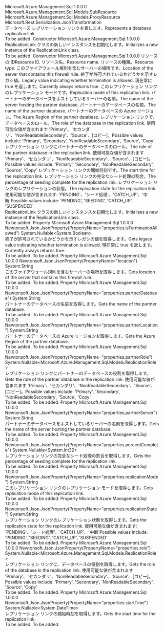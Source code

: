<Type Name="ReplicationLink" FullName="Microsoft.Azure.Management.Sql.Models.ReplicationLink">
  <TypeSignature Language="C#" Value="public class ReplicationLink : Microsoft.Azure.Management.Sql.Models.ProxyResource" />
  <TypeSignature Language="ILAsm" Value=".class public auto ansi beforefieldinit ReplicationLink extends Microsoft.Azure.Management.Sql.Models.ProxyResource" />
  <TypeSignature Language="DocId" Value="T:Microsoft.Azure.Management.Sql.Models.ReplicationLink" />
  <TypeSignature Language="VB.NET" Value="Public Class ReplicationLink&#xA;Inherits ProxyResource" />
  <TypeSignature Language="F#" Value="type ReplicationLink = class&#xA;    inherit ProxyResource" />
  <AssemblyInfo>
    <AssemblyName>Microsoft.Azure.Management.Sql</AssemblyName>
    <AssemblyVersion>1.0.0.0</AssemblyVersion>
  </AssemblyInfo>
  <Base>
    <BaseTypeName>Microsoft.Azure.Management.Sql.Models.SubResource</BaseTypeName>
    <BaseTypeName FrameworkAlternate="azure-dotnet">Microsoft.Azure.Management.Sql.Models.ProxyResource</BaseTypeName>
  </Base>
  <Interfaces />
  <Attributes>
    <Attribute>
      <AttributeName>Microsoft.Rest.Serialization.JsonTransformation</AttributeName>
    </Attribute>
  </Attributes>
  <Docs>
    <summary>
            <span data-ttu-id="34adf-101">データベース レプリケーション リンクを表します。</span><span class="sxs-lookup"><span data-stu-id="34adf-101">Represents a database replication link.</span></span>
            </summary>
    <remarks>To be added.</remarks>
  </Docs>
  <Members>
    <Member MemberName=".ctor">
      <MemberSignature Language="C#" Value="public ReplicationLink ();" />
      <MemberSignature Language="ILAsm" Value=".method public hidebysig specialname rtspecialname instance void .ctor() cil managed" />
      <MemberSignature Language="DocId" Value="M:Microsoft.Azure.Management.Sql.Models.ReplicationLink.#ctor" />
      <MemberSignature Language="VB.NET" Value="Public Sub New ()" />
      <MemberType>Constructor</MemberType>
      <AssemblyInfo>
        <AssemblyName>Microsoft.Azure.Management.Sql</AssemblyName>
        <AssemblyVersion>1.0.0.0</AssemblyVersion>
      </AssemblyInfo>
      <Parameters />
      <Docs>
        <summary>
            <span data-ttu-id="34adf-102">ReplicationLink クラスの新しいインスタンスを初期化します。</span><span class="sxs-lookup"><span data-stu-id="34adf-102">Initializes a new instance of the ReplicationLink class.</span></span>
            </summary>
        <remarks>To be added.</remarks>
      </Docs>
    </Member>
    <Member MemberName=".ctor">
      <MemberSignature Language="C#" Value="public ReplicationLink (string id = null, string name = null, string type = null, string location = null, Nullable&lt;bool&gt; isTerminationAllowed = null, string replicationMode = null, string partnerServer = null, string partnerDatabase = null, string partnerLocation = null, Nullable&lt;Microsoft.Azure.Management.Sql.Models.ReplicationRole&gt; role = null, Nullable&lt;Microsoft.Azure.Management.Sql.Models.ReplicationRole&gt; partnerRole = null, Nullable&lt;DateTime&gt; startTime = null, Nullable&lt;int&gt; percentComplete = null, string replicationState = null);" />
      <MemberSignature Language="ILAsm" Value=".method public hidebysig specialname rtspecialname instance void .ctor(string id, string name, string type, string location, valuetype System.Nullable`1&lt;bool&gt; isTerminationAllowed, string replicationMode, string partnerServer, string partnerDatabase, string partnerLocation, valuetype System.Nullable`1&lt;valuetype Microsoft.Azure.Management.Sql.Models.ReplicationRole&gt; role, valuetype System.Nullable`1&lt;valuetype Microsoft.Azure.Management.Sql.Models.ReplicationRole&gt; partnerRole, valuetype System.Nullable`1&lt;valuetype System.DateTime&gt; startTime, valuetype System.Nullable`1&lt;int32&gt; percentComplete, string replicationState) cil managed" />
      <MemberSignature Language="DocId" Value="M:Microsoft.Azure.Management.Sql.Models.ReplicationLink.#ctor(System.String,System.String,System.String,System.String,System.Nullable{System.Boolean},System.String,System.String,System.String,System.String,System.Nullable{Microsoft.Azure.Management.Sql.Models.ReplicationRole},System.Nullable{Microsoft.Azure.Management.Sql.Models.ReplicationRole},System.Nullable{System.DateTime},System.Nullable{System.Int32},System.String)" />
      <MemberSignature Language="VB.NET" Value="Public Sub New (Optional id As String = null, Optional name As String = null, Optional type As String = null, Optional location As String = null, Optional isTerminationAllowed As Nullable(Of Boolean) = null, Optional replicationMode As String = null, Optional partnerServer As String = null, Optional partnerDatabase As String = null, Optional partnerLocation As String = null, Optional role As Nullable(Of ReplicationRole) = null, Optional partnerRole As Nullable(Of ReplicationRole) = null, Optional startTime As Nullable(Of DateTime) = null, Optional percentComplete As Nullable(Of Integer) = null, Optional replicationState As String = null)" />
      <MemberSignature Language="F#" Value="new Microsoft.Azure.Management.Sql.Models.ReplicationLink : string * string * string * string * Nullable&lt;bool&gt; * string * string * string * string * Nullable&lt;Microsoft.Azure.Management.Sql.Models.ReplicationRole&gt; * Nullable&lt;Microsoft.Azure.Management.Sql.Models.ReplicationRole&gt; * Nullable&lt;DateTime&gt; * Nullable&lt;int&gt; * string -&gt; Microsoft.Azure.Management.Sql.Models.ReplicationLink" Usage="new Microsoft.Azure.Management.Sql.Models.ReplicationLink (id, name, type, location, isTerminationAllowed, replicationMode, partnerServer, partnerDatabase, partnerLocation, role, partnerRole, startTime, percentComplete, replicationState)" />
      <MemberType>Constructor</MemberType>
      <AssemblyInfo>
        <AssemblyName>Microsoft.Azure.Management.Sql</AssemblyName>
        <AssemblyVersion>1.0.0.0</AssemblyVersion>
      </AssemblyInfo>
      <Parameters>
        <Parameter Name="name" Type="System.String" />
        <Parameter Name="id" Type="System.String" />
        <Parameter Name="location" Type="System.String" />
        <Parameter Name="type" Type="System.String" />
        <Parameter Name="isTerminationAllowed" Type="System.Nullable&lt;System.Boolean&gt;" />
        <Parameter Name="replicationMode" Type="System.String" />
        <Parameter Name="partnerServer" Type="System.String" />
        <Parameter Name="partnerDatabase" Type="System.String" />
        <Parameter Name="partnerLocation" Type="System.String" />
        <Parameter Name="role" Type="System.Nullable&lt;Microsoft.Azure.Management.Sql.Models.ReplicationRole&gt;" />
        <Parameter Name="partnerRole" Type="System.Nullable&lt;Microsoft.Azure.Management.Sql.Models.ReplicationRole&gt;" />
        <Parameter Name="startTime" Type="System.Nullable&lt;System.DateTime&gt;" />
        <Parameter Name="percentComplete" Type="System.Nullable&lt;System.Int32&gt;" />
        <Parameter Name="replicationState" Type="System.String" />
      </Parameters>
      <Docs>
        <param name="id"><span data-ttu-id="34adf-103">リソースの ID</span><span class="sxs-lookup"><span data-stu-id="34adf-103">Resource ID.</span></span></param>
        <param name="name"><span data-ttu-id="34adf-104">リソース名。</span><span class="sxs-lookup"><span data-stu-id="34adf-104">Resource name.</span></span></param>
        <param name="type"><span data-ttu-id="34adf-105">リソースの種類。</span><span class="sxs-lookup"><span data-stu-id="34adf-105">Resource type.</span></span></param>
        <param name="location"><span data-ttu-id="34adf-106">このファイアウォール規則を含むサーバーの場所です。</span><span class="sxs-lookup"><span data-stu-id="34adf-106">Location of the server that contains this firewall rule.</span></span></param>
        <param name="isTerminationAllowed"><span data-ttu-id="34adf-107">終了が許可されているかどうかを示すレガシ値。</span><span class="sxs-lookup"><span data-stu-id="34adf-107">Legacy value indicating whether termination is allowed.</span></span>  <span data-ttu-id="34adf-108">現在常に true を返します。</span><span class="sxs-lookup"><span data-stu-id="34adf-108">Currently always returns true.</span></span></param>
        <param name="replicationMode"><span data-ttu-id="34adf-109">このレプリケーション リンクのレプリケーション モードです。</span><span class="sxs-lookup"><span data-stu-id="34adf-109">Replication mode of this replication link.</span></span></param>
        <param name="partnerServer"><span data-ttu-id="34adf-110">パートナーのデータベースをホストしているサーバーの名前。</span><span class="sxs-lookup"><span data-stu-id="34adf-110">The name of the server hosting the partner database.</span></span></param>
        <param name="partnerDatabase"><span data-ttu-id="34adf-111">パートナーのデータベースの名前。</span><span class="sxs-lookup"><span data-stu-id="34adf-111">The name of the partner database.</span></span></param>
        <param name="partnerLocation"><span data-ttu-id="34adf-112">パートナーのデータベースの Azure リージョン。</span><span class="sxs-lookup"><span data-stu-id="34adf-112">The Azure Region of the partner database.</span></span></param>
        <param name="role"><span data-ttu-id="34adf-113">レプリケーション リンクで、データベースのロール。</span><span class="sxs-lookup"><span data-stu-id="34adf-113">The role of the database in the replication link.</span></span> <span data-ttu-id="34adf-114">使用可能な値が含まれます 'Primary'、'セカンダリ'、'NonReadableSecondary'、'Source'、[コピー]。</span><span class="sxs-lookup"><span data-stu-id="34adf-114">Possible values include: 'Primary', 'Secondary', 'NonReadableSecondary', 'Source', 'Copy'</span></span></param>
        <param name="partnerRole"><span data-ttu-id="34adf-115">レプリケーション リンクにパートナーのデータベースのロール。</span><span class="sxs-lookup"><span data-stu-id="34adf-115">The role of the partner database in the replication link.</span></span> <span data-ttu-id="34adf-116">使用可能な値が含まれます 'Primary'、'セカンダリ'、'NonReadableSecondary'、'Source'、[コピー]。</span><span class="sxs-lookup"><span data-stu-id="34adf-116">Possible values include: 'Primary', 'Secondary', 'NonReadableSecondary', 'Source', 'Copy'</span></span></param>
        <param name="startTime"><span data-ttu-id="34adf-117">レプリケーション リンクの開始時刻です。</span><span class="sxs-lookup"><span data-stu-id="34adf-117">The start time for the replication link.</span></span></param>
        <param name="percentComplete"><span data-ttu-id="34adf-118">レプリケーション リンクの完全なシード処理の割合。</span><span class="sxs-lookup"><span data-stu-id="34adf-118">The percentage of seeding complete for the replication link.</span></span></param>
        <param name="replicationState"><span data-ttu-id="34adf-119">レプリケーション リンクのレプリケーションの状態。</span><span class="sxs-lookup"><span data-stu-id="34adf-119">The replication state for the replication link.</span></span> <span data-ttu-id="34adf-120">使用可能な値が含まれます: 'PENDING'、'シード処理'、'CATCH_UP'、'中断'</span><span class="sxs-lookup"><span data-stu-id="34adf-120">Possible values include: 'PENDING', 'SEEDING', 'CATCH_UP', 'SUSPENDED'</span></span></param>
        <summary>
            <span data-ttu-id="34adf-121">ReplicationLink クラスの新しいインスタンスを初期化します。</span><span class="sxs-lookup"><span data-stu-id="34adf-121">Initializes a new instance of the ReplicationLink class.</span></span>
            </summary>
        <remarks>To be added.</remarks>
      </Docs>
    </Member>
    <Member MemberName="IsTerminationAllowed">
      <MemberSignature Language="C#" Value="public Nullable&lt;bool&gt; IsTerminationAllowed { get; }" />
      <MemberSignature Language="ILAsm" Value=".property instance valuetype System.Nullable`1&lt;bool&gt; IsTerminationAllowed" />
      <MemberSignature Language="DocId" Value="P:Microsoft.Azure.Management.Sql.Models.ReplicationLink.IsTerminationAllowed" />
      <MemberSignature Language="VB.NET" Value="Public ReadOnly Property IsTerminationAllowed As Nullable(Of Boolean)" />
      <MemberSignature Language="F#" Value="member this.IsTerminationAllowed : Nullable&lt;bool&gt;" Usage="Microsoft.Azure.Management.Sql.Models.ReplicationLink.IsTerminationAllowed" />
      <MemberType>Property</MemberType>
      <AssemblyInfo>
        <AssemblyName>Microsoft.Azure.Management.Sql</AssemblyName>
        <AssemblyVersion>1.0.0.0</AssemblyVersion>
      </AssemblyInfo>
      <Attributes>
        <Attribute>
          <AttributeName>Newtonsoft.Json.JsonProperty(PropertyName="properties.isTerminationAllowed")</AttributeName>
        </Attribute>
      </Attributes>
      <ReturnValue>
        <ReturnType>System.Nullable&lt;System.Boolean&gt;</ReturnType>
      </ReturnValue>
      <Docs>
        <summary>
            <span data-ttu-id="34adf-122">終了が許可されているかどうかを示すレガシの値を取得します。</span><span class="sxs-lookup"><span data-stu-id="34adf-122">Gets legacy value indicating whether termination is allowed.</span></span>
            <span data-ttu-id="34adf-123">現在常に true を返します。</span><span class="sxs-lookup"><span data-stu-id="34adf-123">Currently always returns true.</span></span>
            </summary>
        <value>To be added.</value>
        <remarks>To be added.</remarks>
      </Docs>
    </Member>
    <Member MemberName="Location">
      <MemberSignature Language="C#" Value="public string Location { get; }" />
      <MemberSignature Language="ILAsm" Value=".property instance string Location" />
      <MemberSignature Language="DocId" Value="P:Microsoft.Azure.Management.Sql.Models.ReplicationLink.Location" />
      <MemberSignature Language="VB.NET" Value="Public ReadOnly Property Location As String" />
      <MemberSignature Language="F#" Value="member this.Location : string" Usage="Microsoft.Azure.Management.Sql.Models.ReplicationLink.Location" />
      <MemberType>Property</MemberType>
      <AssemblyInfo>
        <AssemblyName>Microsoft.Azure.Management.Sql</AssemblyName>
        <AssemblyVersion>1.0.0.0</AssemblyVersion>
      </AssemblyInfo>
      <Attributes>
        <Attribute>
          <AttributeName>Newtonsoft.Json.JsonProperty(PropertyName="location")</AttributeName>
        </Attribute>
      </Attributes>
      <ReturnValue>
        <ReturnType>System.String</ReturnType>
      </ReturnValue>
      <Docs>
        <summary>
            <span data-ttu-id="34adf-124">このファイアウォール規則を含むサーバーの場所を取得します。</span><span class="sxs-lookup"><span data-stu-id="34adf-124">Gets location of the server that contains this firewall rule.</span></span>
            </summary>
        <value>To be added.</value>
        <remarks>To be added.</remarks>
      </Docs>
    </Member>
    <Member MemberName="PartnerDatabase">
      <MemberSignature Language="C#" Value="public string PartnerDatabase { get; }" />
      <MemberSignature Language="ILAsm" Value=".property instance string PartnerDatabase" />
      <MemberSignature Language="DocId" Value="P:Microsoft.Azure.Management.Sql.Models.ReplicationLink.PartnerDatabase" />
      <MemberSignature Language="VB.NET" Value="Public ReadOnly Property PartnerDatabase As String" />
      <MemberSignature Language="F#" Value="member this.PartnerDatabase : string" Usage="Microsoft.Azure.Management.Sql.Models.ReplicationLink.PartnerDatabase" />
      <MemberType>Property</MemberType>
      <AssemblyInfo>
        <AssemblyName>Microsoft.Azure.Management.Sql</AssemblyName>
        <AssemblyVersion>1.0.0.0</AssemblyVersion>
      </AssemblyInfo>
      <Attributes>
        <Attribute>
          <AttributeName>Newtonsoft.Json.JsonProperty(PropertyName="properties.partnerDatabase")</AttributeName>
        </Attribute>
      </Attributes>
      <ReturnValue>
        <ReturnType>System.String</ReturnType>
      </ReturnValue>
      <Docs>
        <summary>
            <span data-ttu-id="34adf-125">パートナーのデータベースの名前を取得します。</span><span class="sxs-lookup"><span data-stu-id="34adf-125">Gets the name of the partner database.</span></span>
            </summary>
        <value>To be added.</value>
        <remarks>To be added.</remarks>
      </Docs>
    </Member>
    <Member MemberName="PartnerLocation">
      <MemberSignature Language="C#" Value="public string PartnerLocation { get; }" />
      <MemberSignature Language="ILAsm" Value=".property instance string PartnerLocation" />
      <MemberSignature Language="DocId" Value="P:Microsoft.Azure.Management.Sql.Models.ReplicationLink.PartnerLocation" />
      <MemberSignature Language="VB.NET" Value="Public ReadOnly Property PartnerLocation As String" />
      <MemberSignature Language="F#" Value="member this.PartnerLocation : string" Usage="Microsoft.Azure.Management.Sql.Models.ReplicationLink.PartnerLocation" />
      <MemberType>Property</MemberType>
      <AssemblyInfo>
        <AssemblyName>Microsoft.Azure.Management.Sql</AssemblyName>
        <AssemblyVersion>1.0.0.0</AssemblyVersion>
      </AssemblyInfo>
      <Attributes>
        <Attribute>
          <AttributeName>Newtonsoft.Json.JsonProperty(PropertyName="properties.partnerLocation")</AttributeName>
        </Attribute>
      </Attributes>
      <ReturnValue>
        <ReturnType>System.String</ReturnType>
      </ReturnValue>
      <Docs>
        <summary>
            <span data-ttu-id="34adf-126">パートナーのデータベースの Azure リージョンを取得します。</span><span class="sxs-lookup"><span data-stu-id="34adf-126">Gets the Azure Region of the partner database.</span></span>
            </summary>
        <value>To be added.</value>
        <remarks>To be added.</remarks>
      </Docs>
    </Member>
    <Member MemberName="PartnerRole">
      <MemberSignature Language="C#" Value="public Nullable&lt;Microsoft.Azure.Management.Sql.Models.ReplicationRole&gt; PartnerRole { get; }" />
      <MemberSignature Language="ILAsm" Value=".property instance valuetype System.Nullable`1&lt;valuetype Microsoft.Azure.Management.Sql.Models.ReplicationRole&gt; PartnerRole" />
      <MemberSignature Language="DocId" Value="P:Microsoft.Azure.Management.Sql.Models.ReplicationLink.PartnerRole" />
      <MemberSignature Language="VB.NET" Value="Public ReadOnly Property PartnerRole As Nullable(Of ReplicationRole)" />
      <MemberSignature Language="F#" Value="member this.PartnerRole : Nullable&lt;Microsoft.Azure.Management.Sql.Models.ReplicationRole&gt;" Usage="Microsoft.Azure.Management.Sql.Models.ReplicationLink.PartnerRole" />
      <MemberType>Property</MemberType>
      <AssemblyInfo>
        <AssemblyName>Microsoft.Azure.Management.Sql</AssemblyName>
        <AssemblyVersion>1.0.0.0</AssemblyVersion>
      </AssemblyInfo>
      <Attributes>
        <Attribute>
          <AttributeName>Newtonsoft.Json.JsonProperty(PropertyName="properties.partnerRole")</AttributeName>
        </Attribute>
      </Attributes>
      <ReturnValue>
        <ReturnType>System.Nullable&lt;Microsoft.Azure.Management.Sql.Models.ReplicationRole&gt;</ReturnType>
      </ReturnValue>
      <Docs>
        <summary>
            <span data-ttu-id="34adf-127">レプリケーション リンクにパートナーのデータベースの役割を取得します。</span><span class="sxs-lookup"><span data-stu-id="34adf-127">Gets the role of the partner database in the replication link.</span></span>
            <span data-ttu-id="34adf-128">使用可能な値が含まれます 'Primary'、'セカンダリ'、'NonReadableSecondary'、'Source'、[コピー]。</span><span class="sxs-lookup"><span data-stu-id="34adf-128">Possible values include: 'Primary', 'Secondary', 'NonReadableSecondary', 'Source', 'Copy'</span></span>
            </summary>
        <value>To be added.</value>
        <remarks>To be added.</remarks>
      </Docs>
    </Member>
    <Member MemberName="PartnerServer">
      <MemberSignature Language="C#" Value="public string PartnerServer { get; }" />
      <MemberSignature Language="ILAsm" Value=".property instance string PartnerServer" />
      <MemberSignature Language="DocId" Value="P:Microsoft.Azure.Management.Sql.Models.ReplicationLink.PartnerServer" />
      <MemberSignature Language="VB.NET" Value="Public ReadOnly Property PartnerServer As String" />
      <MemberSignature Language="F#" Value="member this.PartnerServer : string" Usage="Microsoft.Azure.Management.Sql.Models.ReplicationLink.PartnerServer" />
      <MemberType>Property</MemberType>
      <AssemblyInfo>
        <AssemblyName>Microsoft.Azure.Management.Sql</AssemblyName>
        <AssemblyVersion>1.0.0.0</AssemblyVersion>
      </AssemblyInfo>
      <Attributes>
        <Attribute>
          <AttributeName>Newtonsoft.Json.JsonProperty(PropertyName="properties.partnerServer")</AttributeName>
        </Attribute>
      </Attributes>
      <ReturnValue>
        <ReturnType>System.String</ReturnType>
      </ReturnValue>
      <Docs>
        <summary>
            <span data-ttu-id="34adf-129">パートナーのデータベースをホストしているサーバーの名前を取得します。</span><span class="sxs-lookup"><span data-stu-id="34adf-129">Gets the name of the server hosting the partner database.</span></span>
            </summary>
        <value>To be added.</value>
        <remarks>To be added.</remarks>
      </Docs>
    </Member>
    <Member MemberName="PercentComplete">
      <MemberSignature Language="C#" Value="public Nullable&lt;int&gt; PercentComplete { get; }" />
      <MemberSignature Language="ILAsm" Value=".property instance valuetype System.Nullable`1&lt;int32&gt; PercentComplete" />
      <MemberSignature Language="DocId" Value="P:Microsoft.Azure.Management.Sql.Models.ReplicationLink.PercentComplete" />
      <MemberSignature Language="VB.NET" Value="Public ReadOnly Property PercentComplete As Nullable(Of Integer)" />
      <MemberSignature Language="F#" Value="member this.PercentComplete : Nullable&lt;int&gt;" Usage="Microsoft.Azure.Management.Sql.Models.ReplicationLink.PercentComplete" />
      <MemberType>Property</MemberType>
      <AssemblyInfo>
        <AssemblyName>Microsoft.Azure.Management.Sql</AssemblyName>
        <AssemblyVersion>1.0.0.0</AssemblyVersion>
      </AssemblyInfo>
      <Attributes>
        <Attribute>
          <AttributeName>Newtonsoft.Json.JsonProperty(PropertyName="properties.percentComplete")</AttributeName>
        </Attribute>
      </Attributes>
      <ReturnValue>
        <ReturnType>System.Nullable&lt;System.Int32&gt;</ReturnType>
      </ReturnValue>
      <Docs>
        <summary>
            <span data-ttu-id="34adf-130">レプリケーション リンクの完全なシード処理の割合を取得します。</span><span class="sxs-lookup"><span data-stu-id="34adf-130">Gets the percentage of seeding complete for the replication link.</span></span>
            </summary>
        <value>To be added.</value>
        <remarks>To be added.</remarks>
      </Docs>
    </Member>
    <Member MemberName="ReplicationMode">
      <MemberSignature Language="C#" Value="public string ReplicationMode { get; }" />
      <MemberSignature Language="ILAsm" Value=".property instance string ReplicationMode" />
      <MemberSignature Language="DocId" Value="P:Microsoft.Azure.Management.Sql.Models.ReplicationLink.ReplicationMode" />
      <MemberSignature Language="VB.NET" Value="Public ReadOnly Property ReplicationMode As String" />
      <MemberSignature Language="F#" Value="member this.ReplicationMode : string" Usage="Microsoft.Azure.Management.Sql.Models.ReplicationLink.ReplicationMode" />
      <MemberType>Property</MemberType>
      <AssemblyInfo>
        <AssemblyName>Microsoft.Azure.Management.Sql</AssemblyName>
        <AssemblyVersion>1.0.0.0</AssemblyVersion>
      </AssemblyInfo>
      <Attributes>
        <Attribute>
          <AttributeName>Newtonsoft.Json.JsonProperty(PropertyName="properties.replicationMode")</AttributeName>
        </Attribute>
      </Attributes>
      <ReturnValue>
        <ReturnType>System.String</ReturnType>
      </ReturnValue>
      <Docs>
        <summary>
            <span data-ttu-id="34adf-131">このレプリケーション リンクのレプリケーション モードを取得します。</span><span class="sxs-lookup"><span data-stu-id="34adf-131">Gets replication mode of this replication link.</span></span>
            </summary>
        <value>To be added.</value>
        <remarks>To be added.</remarks>
      </Docs>
    </Member>
    <Member MemberName="ReplicationState">
      <MemberSignature Language="C#" Value="public string ReplicationState { get; }" />
      <MemberSignature Language="ILAsm" Value=".property instance string ReplicationState" />
      <MemberSignature Language="DocId" Value="P:Microsoft.Azure.Management.Sql.Models.ReplicationLink.ReplicationState" />
      <MemberSignature Language="VB.NET" Value="Public ReadOnly Property ReplicationState As String" />
      <MemberSignature Language="F#" Value="member this.ReplicationState : string" Usage="Microsoft.Azure.Management.Sql.Models.ReplicationLink.ReplicationState" />
      <MemberType>Property</MemberType>
      <AssemblyInfo>
        <AssemblyName>Microsoft.Azure.Management.Sql</AssemblyName>
        <AssemblyVersion>1.0.0.0</AssemblyVersion>
      </AssemblyInfo>
      <Attributes>
        <Attribute>
          <AttributeName>Newtonsoft.Json.JsonProperty(PropertyName="properties.replicationState")</AttributeName>
        </Attribute>
      </Attributes>
      <ReturnValue>
        <ReturnType>System.String</ReturnType>
      </ReturnValue>
      <Docs>
        <summary>
            <span data-ttu-id="34adf-132">レプリケーション リンクのレプリケーション状態を取得します。</span><span class="sxs-lookup"><span data-stu-id="34adf-132">Gets the replication state for the replication link.</span></span> <span data-ttu-id="34adf-133">使用可能な値が含まれます: 'PENDING'、'シード処理'、'CATCH_UP'、'中断'</span><span class="sxs-lookup"><span data-stu-id="34adf-133">Possible values include: 'PENDING', 'SEEDING', 'CATCH_UP', 'SUSPENDED'</span></span>
            </summary>
        <value>To be added.</value>
        <remarks>To be added.</remarks>
      </Docs>
    </Member>
    <Member MemberName="Role">
      <MemberSignature Language="C#" Value="public Nullable&lt;Microsoft.Azure.Management.Sql.Models.ReplicationRole&gt; Role { get; }" />
      <MemberSignature Language="ILAsm" Value=".property instance valuetype System.Nullable`1&lt;valuetype Microsoft.Azure.Management.Sql.Models.ReplicationRole&gt; Role" />
      <MemberSignature Language="DocId" Value="P:Microsoft.Azure.Management.Sql.Models.ReplicationLink.Role" />
      <MemberSignature Language="VB.NET" Value="Public ReadOnly Property Role As Nullable(Of ReplicationRole)" />
      <MemberSignature Language="F#" Value="member this.Role : Nullable&lt;Microsoft.Azure.Management.Sql.Models.ReplicationRole&gt;" Usage="Microsoft.Azure.Management.Sql.Models.ReplicationLink.Role" />
      <MemberType>Property</MemberType>
      <AssemblyInfo>
        <AssemblyName>Microsoft.Azure.Management.Sql</AssemblyName>
        <AssemblyVersion>1.0.0.0</AssemblyVersion>
      </AssemblyInfo>
      <Attributes>
        <Attribute>
          <AttributeName>Newtonsoft.Json.JsonProperty(PropertyName="properties.role")</AttributeName>
        </Attribute>
      </Attributes>
      <ReturnValue>
        <ReturnType>System.Nullable&lt;Microsoft.Azure.Management.Sql.Models.ReplicationRole&gt;</ReturnType>
      </ReturnValue>
      <Docs>
        <summary>
            <span data-ttu-id="34adf-134">レプリケーション リンクに、データベースの役割を取得します。</span><span class="sxs-lookup"><span data-stu-id="34adf-134">Gets the role of the database in the replication link.</span></span> <span data-ttu-id="34adf-135">使用可能な値が含まれます 'Primary'、'セカンダリ'、'NonReadableSecondary'、'Source'、[コピー]。</span><span class="sxs-lookup"><span data-stu-id="34adf-135">Possible values include: 'Primary', 'Secondary', 'NonReadableSecondary', 'Source', 'Copy'</span></span>
            </summary>
        <value>To be added.</value>
        <remarks>To be added.</remarks>
      </Docs>
    </Member>
    <Member MemberName="StartTime">
      <MemberSignature Language="C#" Value="public Nullable&lt;DateTime&gt; StartTime { get; }" />
      <MemberSignature Language="ILAsm" Value=".property instance valuetype System.Nullable`1&lt;valuetype System.DateTime&gt; StartTime" />
      <MemberSignature Language="DocId" Value="P:Microsoft.Azure.Management.Sql.Models.ReplicationLink.StartTime" />
      <MemberSignature Language="VB.NET" Value="Public ReadOnly Property StartTime As Nullable(Of DateTime)" />
      <MemberSignature Language="F#" Value="member this.StartTime : Nullable&lt;DateTime&gt;" Usage="Microsoft.Azure.Management.Sql.Models.ReplicationLink.StartTime" />
      <MemberType>Property</MemberType>
      <AssemblyInfo>
        <AssemblyName>Microsoft.Azure.Management.Sql</AssemblyName>
        <AssemblyVersion>1.0.0.0</AssemblyVersion>
      </AssemblyInfo>
      <Attributes>
        <Attribute>
          <AttributeName>Newtonsoft.Json.JsonProperty(PropertyName="properties.startTime")</AttributeName>
        </Attribute>
      </Attributes>
      <ReturnValue>
        <ReturnType>System.Nullable&lt;System.DateTime&gt;</ReturnType>
      </ReturnValue>
      <Docs>
        <summary>
            <span data-ttu-id="34adf-136">レプリケーション リンクの開始時刻を取得します。</span><span class="sxs-lookup"><span data-stu-id="34adf-136">Gets the start time for the replication link.</span></span>
            </summary>
        <value>To be added.</value>
        <remarks>To be added.</remarks>
      </Docs>
    </Member>
  </Members>
</Type>